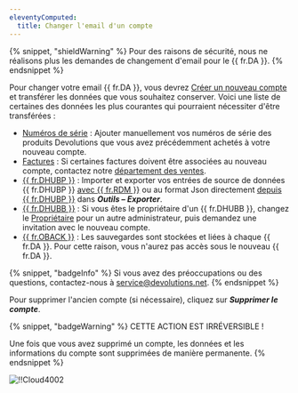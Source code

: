 ```yaml
---
eleventyComputed:
  title: Changer l'email d'un compte
---
```

{% snippet, "shieldWarning" %}
Pour des raisons de sécurité, nous ne réalisons plus les demandes de changement d'email pour le {{ fr.DA }}.
{% endsnippet %}

Pour changer votre email {{ fr.DA }}, vous devrez [Créer un nouveau compte](/cloud/devolutions-account/create-devolutions-account/) et transférer les données que vous souhaitez conserver. Voici une liste de certaines des données les plus courantes qui pourraient nécessiter d'être transférées :

* [Numéros de série](/cloud/portal/serials/) : Ajouter manuellement vos numéros de série des produits Devolutions que vous avez précédemment achetés à votre nouveau compte.
* [Factures](/cloud/portal/invoices/) : Si certaines factures doivent être associées au nouveau compte, contactez notre [département des ventes](mailto:sales@devolutions.net).
* [{{ fr.DHUBP }}](/cloud/hub-personal/) : Importer et exporter vos entrées de source de données {{ fr.DHUBP }} [avec {{ fr.RDM }}](/rdm/kb/rdm-windows/how-to-articles/export-import-entries/) ou au format Json directement [depuis {{ fr.DHUBP }}](/hub/web-interface/tools/import-export/) dans ***Outils – Exporter***.
* [{{ fr.DHUBB }}](/cloud/hub-business/) : Si vous êtes le propriétaire d'un {{ fr.DHUBB }}, changez le [Propriétaire](/hub/web-interface/administration/management/users/hub-ownership/) pour un autre administrateur, puis demandez une invitation avec le nouveau compte.
* [{{ fr.OBACK }}](/cloud/rdm-online-services/online-backup/) : Les sauvegardes sont stockées et liées à chaque {{ fr.DA }}. Pour cette raison, vous n'aurez pas accès sous le nouveau {{ fr.DA }}.

{% snippet, "badgeInfo" %}
Si vous avez des préoccupations ou des questions, contactez-nous à [service@devolutions.net](mailto:service@devolutions.net).
{% endsnippet %}

Pour supprimer l'ancien compte (si nécessaire), cliquez sur ***Supprimer le compte***.

{% snippet, "badgeWarning" %}
CETTE ACTION EST IRRÉVERSIBLE !

Une fois que vous avez supprimé un compte, les données et les informations du compte sont supprimées de manière permanente.
{% endsnippet %}

![!!Cloud4002](https://cdnweb.devolutions.net/docs/docs_en_cloud_Cloud4002.png)
